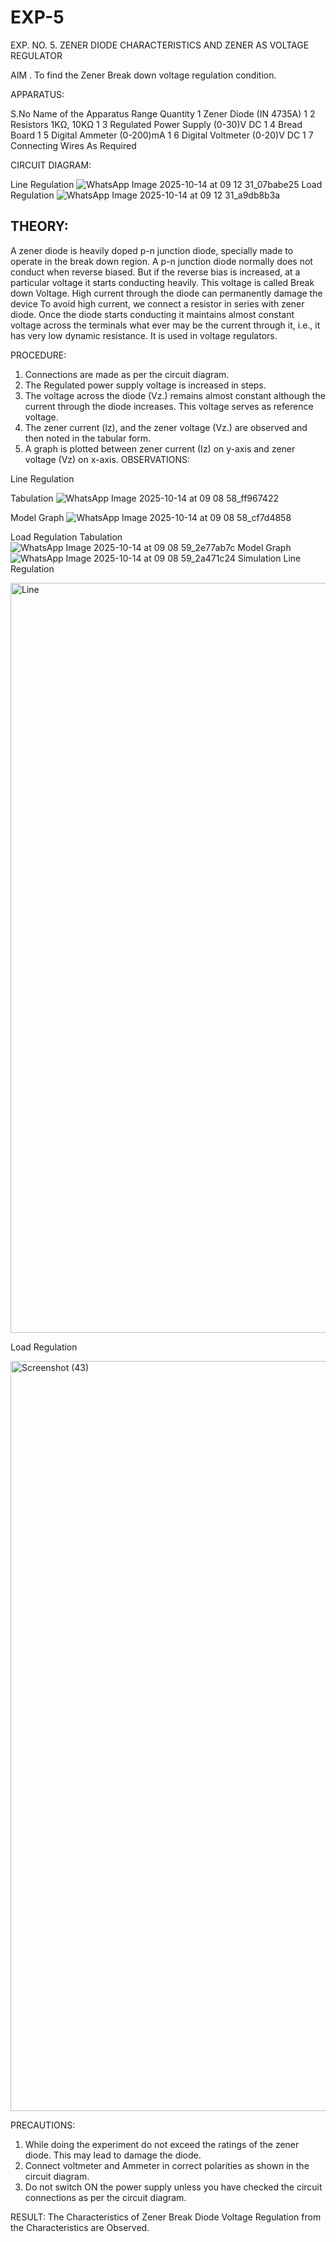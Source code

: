 # EXP-5
EXP. NO. 5. 		ZENER DIODE CHARACTERISTICS AND ZENER AS VOLTAGE REGULATOR

AIM
. To find the Zener Break down voltage regulation condition.

APPARATUS:

S.No	Name of the Apparatus	Range	Quantity
1	Zener Diode (IN 4735A)		1
2	Resistors	1KΩ, 10KΩ	1
3	Regulated Power Supply	(0-30)V DC	1
4	Bread Board		1
5	Digital Ammeter	(0-200)mA	1
6	Digital Voltmeter	(0-20)V DC	1
7	Connecting Wires	As Required	

CIRCUIT DIAGRAM:

Line Regulation
![WhatsApp Image 2025-10-14 at 09 12 31_07babe25](https://github.com/user-attachments/assets/09f00d83-6181-4661-9365-b19124cec3f8)
Load Regulation
![WhatsApp Image 2025-10-14 at 09 12 31_a9db8b3a](https://github.com/user-attachments/assets/43db1ffa-be7e-401a-8222-1afe9c14c024)

## THEORY:
A zener diode is heavily doped p-n junction diode, specially made to operate in the break down region. A p-n junction diode normally does not conduct when reverse biased. But if the reverse bias is increased, at a particular voltage it starts conducting heavily. This voltage is called Break down Voltage. High current through the diode can permanently damage the device To avoid high current, we connect a resistor in series with zener diode. Once the diode starts conducting it maintains almost constant voltage across the terminals what ever may be the current through it, i.e., it has very low dynamic resistance. It is used in voltage regulators.

PROCEDURE:

1. Connections are made as per the circuit diagram.
2. The Regulated power supply voltage is increased in steps.
3. The voltage across the diode (Vz.) remains almost constant although the current through the diode increases. This voltage serves as reference voltage.
4. The zener current (lz), and the zener voltage (Vz.) are observed and then noted in the tabular form.
4. A graph is plotted between zener current (Iz) on y-axis and zener voltage (Vz) on x-axis.
OBSERVATIONS:

Line Regulation

Tabulation
![WhatsApp Image 2025-10-14 at 09 08 58_ff967422](https://github.com/user-attachments/assets/c6cbf53c-9d08-4de6-9bfb-2d03305a02ec)

Model Graph
![WhatsApp Image 2025-10-14 at 09 08 58_cf7d4858](https://github.com/user-attachments/assets/75142ee8-3e9a-4283-81e2-17d55fb88046)

Load Regulation
Tabulation
![WhatsApp Image 2025-10-14 at 09 08 59_2e77ab7c](https://github.com/user-attachments/assets/2fff0ee7-9ae6-43f8-a371-9aaf44a4e529)
Model Graph
![WhatsApp Image 2025-10-14 at 09 08 59_2a471c24](https://github.com/user-attachments/assets/15c1ed7a-462c-4c4e-8219-f2ebf3a66266)
Simulation
Line Regulation

<img width="1920" height="1200" alt="Line" src="https://github.com/user-attachments/assets/88b72970-1f9a-4d1f-a548-04b9e19057b9" />

Load Regulation

<img width="1920" height="1200" alt="Screenshot (43)" src="https://github.com/user-attachments/assets/b9897957-851b-4714-bbd1-d624a6fe7189" />

PRECAUTIONS:

1. While doing the experiment do not exceed the ratings of the zener diode. This may lead to damage the diode.
2. Connect voltmeter and Ammeter in correct polarities as shown in the circuit diagram.
3. Do not switch ON the power supply unless you have checked the circuit connections as per the circuit diagram.

RESULT:
The Characteristics of Zener Break Diode Voltage Regulation from the Characteristics are Observed.
